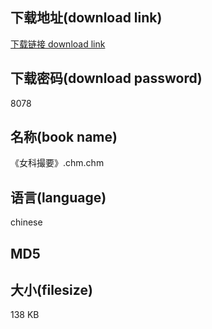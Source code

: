 ## 下载地址(download link)
[下载链接 download link](https://tutu365.netlify.app/?s=%E3%80%8A%E5%A5%B3%E7%A7%91%E6%92%AE%E8%A6%81%E3%80%8B.chm)

## 下载密码(download password)
8078

## 名称(book name)
《女科撮要》.chm.chm

## 语言(language)
chinese

## MD5


## 大小(filesize)
138 KB
